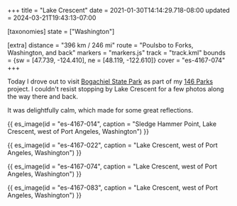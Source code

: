 +++
title = "Lake Crescent"
date = 2021-01-30T14:14:29.718-08:00
updated = 2024-03-21T19:43:13-07:00

[taxonomies]
state = ["Washington"]

[extra]
distance = "396 km / 246 mi"
route = "Poulsbo to Forks, Washington, and back"
markers = "markers.js"
track = "track.kml"
bounds = {sw = [47.739, -124.410], ne = [48.119, -122.610]}
cover = "es-4167-074"
+++

Today I drove out to visit [Bogachiel State Park](https://146parks.blog/bogachiel/) as part of my [146 Parks](https://146parks.blog) project. I couldn't resist stopping by Lake Crescent for a few photos along the way there and back.

<!-- more -->

It was delightfully calm, which made for some great reflections.

{{ es_image(id = "es-4167-014", caption = "Sledge Hammer Point, Lake Crescent, west of Port Angeles, Washington") }}

{{ es_image(id = "es-4167-022", caption = "Lake Crescent, west of Port Angeles, Washington") }}

{{ es_image(id = "es-4167-074", caption = "Lake Crescent, west of Port Angeles, Washington") }}

{{ es_image(id = "es-4167-083", caption = "Lake Crescent, west of Port Angeles, Washington") }}
